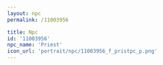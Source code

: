 ```yaml
---
layout: npc
permalink: /11003956

title: Npc
id: '11003956'
npc_name: 'Priest'
icon_url: 'portrait/npc/11003956_f_pristpc_p.png'
---
```

